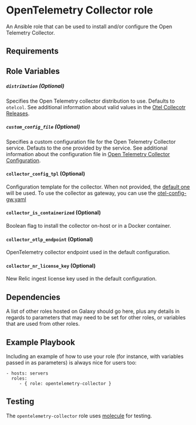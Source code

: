 OpenTelemetry Collector role
============================

An Ansible role that can be used to install and/or configure the Open Telemetry Collector.

Requirements
------------


Role Variables
--------------

##### `distribution` (Optional)

Specifies the Open Telemetry collector distribution to use.  Defaults to
`otelcol`. See additional information about valid values in the
[Otel Collecotr Releases](https://github.com/open-telemetry/opentelemetry-collector-releases).

##### `custom_config_file` (Optional)

Specifies a custom configuration file for the Open Telemetry Collector service. Defauts to the one provided by the service.
See additional information about the configuration file in [Open Telemetry Collector Configuration](https://opentelemetry.io/docs/collector/configuration/).

#### `collector_config_tpl` (Optional)
Configuration template for the collector. When not provided, the [default one](./templates/otel-config.yaml.j2) will be used.
To use the collector as gateway, you can use the [otel-config-gw.yaml](./templates/otel-config-gw.yaml.j2)

#### `collector_is_containerized` (Optional)
Boolean flag to install the collector on-host or in a Docker container.

#### `collector_otlp_endpoint` (Optional)
OpenTelemetry collector endpoint used in the default configuration.

#### `collector_nr_license_key` (Optional)
New Relic ingest license key used in the default configuration. 

Dependencies
------------

A list of other roles hosted on Galaxy should go here, plus any details in regards to parameters that may need to be set for other roles, or variables that are used from other roles.

Example Playbook
----------------

Including an example of how to use your role (for instance, with variables passed in as parameters) is always nice for users too:

    - hosts: servers
      roles:
         - { role: opentelemetry-collector }

## Testing

The `opentelemetry-collector` role uses [molecule](https://github.com/ansible-community/molecule)
for testing.
